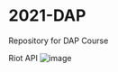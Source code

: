 # 2021-DAP
Repository for DAP Course

Riot API
![image](https://user-images.githubusercontent.com/82385650/146486838-420de5cf-60a9-48f7-9dc3-a0f35d7e8e61.png)
